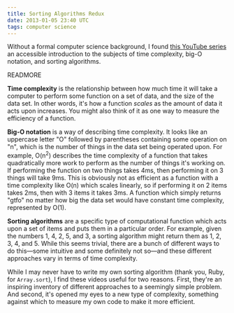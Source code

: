```yaml
---
title: Sorting Algorithms Redux
date: 2013-01-05 23:40 UTC
tags: computer science
---
```


Without a formal computer science background, I found [this YouTube series][1] an accessible introduction to the subjects of time complexity, big-O notation, and sorting algorithms.

READMORE

**Time complexity** is the relationship between how much time it will take a computer to perform some function on a set of data, and the size of the data set. In other words, it's how a function *scales* as the amount of data it acts upon increases. You might also think of it as one way to measure the efficiency of a function.

**Big-O notation** is a way of describing time complexity. It looks like an uppercase letter "O" followed by parentheses containing some operation on "n", which is the number of things in the data set being operated upon. For example, O(n<sup>2</sup>) describes the time complexity of a function that takes quadratically more work to perform as the number of things it's working on. If performing the function on two things takes 4ms, then performing it on 3 things will take 9ms. This is obviously not as efficient as a function with a time complexity like O(n) which scales linearly, so if performing it on 2 items takes 2ms, then with 3 items it takes 3ms. A function which simply returns "gtfo" no matter how big the data set would have constant time complexity, represented by O(1).

**Sorting algorithms** are a specific type of computational function which acts upon a set of items and puts them in a particular order. For example, given the numbers 1, 4, 2, 5, and 3, a sorting algorithm might return them as 1, 2, 3, 4, and 5. While this seems trivial, there are a bunch of different ways to do this—some intuitive and some definitely not so—and these different approaches vary in terms of time complexity.

While I may never have to write my own sorting algorithm (thank you, Ruby, for `Array.sort`), I find these videos useful for two reasons. First, they're an inspiring inventory of different approaches to a seemingly simple problem. And second, it's opened my eyes to a new type of complexity, something against which to measure my own code to make it more efficient.

[1]: http://www.youtube.com/watch?v=MrUMzthTXOs&list=UUTCvWvqjktIq0uvM3trAHC
